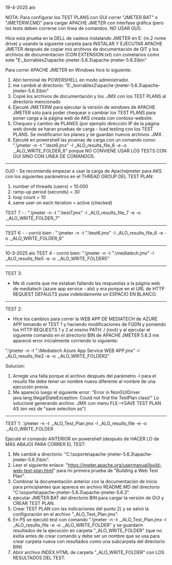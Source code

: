 19-4-2025
alo

NOTA: Para configurar los TEST PLANS con GUI correr "JMETER.BAT" o "JMETERW.CMD" para cargar APACHE JMETER con interfase gráfica 
(pero los tests deben correrse con linea de comandos. NO USAR GUI).  


Hice esta prueba en la DELL de vadeos instalando JMETER en E: (m.2 nvme drive) y usando la siguiente carpeta para INSTALAR Y EJECUTAR
APACHE JMETER después de copiar mis archivos de documentación de GIT y los archivos de documentacion (CON EXTENSION.txt) con cometarios como este
"E:\_borrables2\apache-jmeter-5.6.3\apache-jmeter-5.6.3\bin"

  Para correr APACHE JMETER en Windows hice lo siguiente:
1) Abri terminal de POWERSHELL en modo administrador.
2) me cambié al directorio: "E:\_borrables2\apache-jmeter-5.6.3\apache-jmeter-5.6.3\bin"
3) Copié los archivos de documentación y los .JMX con los TEST PLANS al directorio mencionado
4) Ejecuté JMETERW para ejecutar la versión de windows de APACHE JMETER sólo para poder chequear o cambiar los TEST PLANS 
para poner carga a la página web de AKS creada con contoso-website.
5) Chequeo y cambio de PLANES (por ejemplo dirección IP de la página web donde se haran pruebas de carga - load testing 
con los TEST PLANS. Se modificaron los planes y se guardan nuevos archivos .JMX .
6) Ejecuté en powershell las pruenas de carga con un comando como: ".\jmeter -n -t ".\test6.jmx" -l _ALO_results_file_6 -e -o .\_ALO_WRITE_FOLDER_6"
porque NO CONVIENE USAR LOS TESTS CON GUI SINO CON LINEA DE COMANDOS.

----------------------------------------------------------------------------------------------------------
OJO - Se recomienda empezar a usar la carga de Apachejmeter para AKS con los siguientes parámetros en el THREAD GROUP DEL TEST PLAN:

1) number of threads (users) = 10.000
2) ramp-up period (seconds) = 30
3) loop count = 10
4) same user on each iteration = active (checked)

TEST 7 -  :
".\jmeter -n -t ".\test7.jmx" -l _ALO_results_file_7 -e -o .\_ALO_WRITE_FOLDER_7"


----------------------------------------------------------------------------------------------------------
 
TEST 6 - - corrió bien :
".\jmeter -n -t ".\test6.jmx" -l _ALO_results_file_6 -e -o .\_ALO_WRITE_FOLDER_6"

----------------------------------------------------------------------------------------------------------
10-3-2025
alo
TEST 4 - corrió bien:
".\jmeter -n -t ".\mediatech.jmx" -l _ALO_results_file5 -e -o .\_ALO_WRITE_FOLDER5"

----------------------------------------------------------------------------------------------------------------
TEST 3:
- Me di cuenta que me estaban fallando las respuestas a la página web de mediatech (azure app service - alo)
y era porque en el URL de HTTP REQUEST DEFAULTS puse indebidamente un ESPACIO EN BLANCO.
----------------------------------------------------------------------------------------------------------------
TEST 2:
- Hice los cambios para correr la WEB APP DE MEDIATECH de AZURE APP tomando el TEST 1 y haciendo modificaciones
de FQDN y poniendo los HTTP REQUESTS 1 y 2 al mismo PATH: / (root) y al ejecutar el siguiente comando en el directorio
BIN de APACHE JMETER 5.6.3 me apareció error inicialmente corriendo lo siguiente:

".\jmeter -n -t ".\Mediatech Azure App Service WEB APP.jmx" -l _ALO_results_file2 -e -o .\_ALO_WRITE_FOLDER2"

Solucion:
1) Arregle una falla porque el archivo después del parámetro -l para el results file debe tener un nombre nuevo
diferente al nombre de una ejecución previa.
2) Me apareció luego el siguiente error: 
"Error in NonGUIDriver java.lang.IllegalStateException: Could not find the TestPlan class!"
Lo solucioné generando archivo .JMX con menu FLE-->SAVE TEST PLAN AS (en vez de "save selection as")

----------------------------------------------------------------------------------------------------------------
TEST 1:
.\jmeter -n -t .\_ALO_Test_Plan.jmx -l _ALO_results_file -e -o .\_ALO_WRITE_FOLDER

Ejecuté el comando ANTERIOR en powershell (después de HACER LO de MÁS ABAJO) PARA CORRER EL TEST: 

1) Me cambié a directorio: "C:\soporte\apache-jmeter-5.6.3\apache-jmeter-5.6.3\bin".
2) Leer el siguiente enlace: "https://jmeter.apache.org/usermanual/build-web-test-plan.html" para mi primera
prueba de "Building a Web Test Plan".
3) Combinar la documentación anterior con la documentación de inicio para principiantes que aparece en
archivo README.MD del directorio "C:\soporte\apache-jmeter-5.6.3\apache-jmeter-5.6.3".
4) ejecutar JMETER.BAT del directorio BIN para cargar la versión de GUI y CREAR TEST PLAN.
5) Crear TEST PLAN con las indicaciones del punto 2) y se salvó la configuración en el archivo "_ALO_Test_Plan.jmx".
6) En PS se ejecutó test con comando ".\jmeter -n -t .\_ALO_Test_Plan.jmx -l _ALO_results_file -e -o .\_ALO_WRITE_FOLDER"
y se guardarin resultados de la ejecución en carpeta  "_ALO_WRITE_FOLDER" (que no exitia antes de crear comando y debe
ser un nombre que se usa para crear carpeta nueva con resultados como una subcarpeta del directorio BIN)
7) Abrir archivo INDEX.HTML  de carpeta "_ALO_WRITE_FOLDER" con LOS RESULTADOS DEL TEST.

